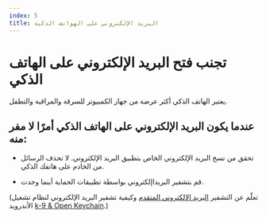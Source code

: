 ```yaml
---
index: 5
title: البريد الإلكتروني على الهواتف الذكية
---
```

# تجنب فتح البريد الإلكتروني على الهاتف الذكي

يعتبر الهاتف الذكي أكثر عرضة من جهاز الكمبيوتر للسرقة والمراقبة والتطفل.

## عندما يكون البريد الإلكتروني على الهاتف الذكي أمرًا لا مفر منه:

*   تحقق من نسخ البريد الإلكتروني الخاص بتطبيق البريد الإلكتروني. لا تحذف الرسائل من الخادم على هاتفك الذكي.

*   قم بتشفير البريداإلكتروني بواسطة تطبيقات الحماية أينما وجدت.

(تعلّم عن التشفير   [البريد الإلكتروني المتقدم](umbrella://communications/email/advanced) وكيفية تشفير البريد الإلكتروني لنظام تشغيل الأندرويد  [k-9 & Open Keychain](umbrella://tools/encryption/s_k9-apg.md).)